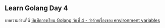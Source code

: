 ## Learn Golang Day 4

บทความอ่านที่นี่ [บันทึกการเรียน Golang วันที่ 4 - ว่าด้วยเรื่องของ environment variables](https://devahoy.com/learn-golang-day-4/)
